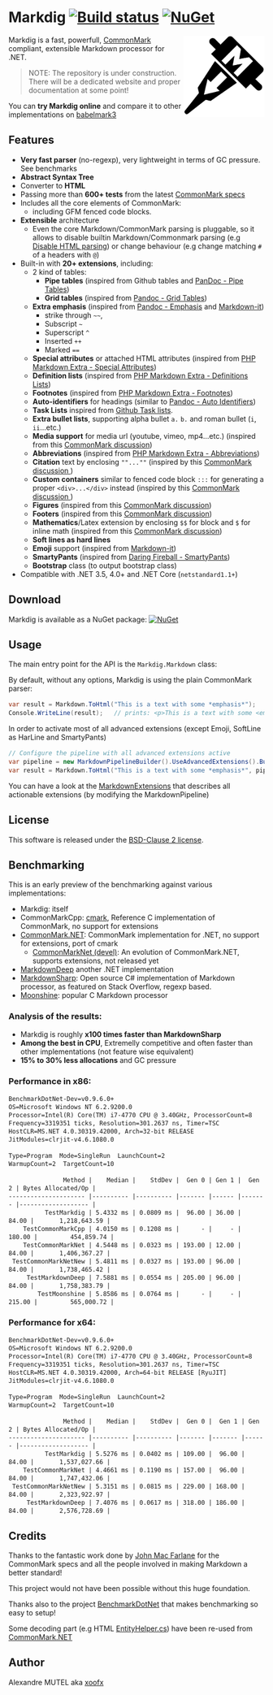 # Markdig [![Build status](https://ci.appveyor.com/api/projects/status/hk391x8jcskxt1u8?svg=true)](https://ci.appveyor.com/project/xoofx/markdig) [![NuGet](https://img.shields.io/nuget/v/Markdig.svg)](https://www.nuget.org/packages/Markdig/)

<img align="right" width="160px" height="160px" src="img/markdig.png">

Markdig is a fast, powerfull, [CommonMark](http://commonmark.org/) compliant, extensible Markdown processor for .NET.

> NOTE: The repository is under construction. There will be a dedicated website and proper documentation at some point!

You can **try Markdig online** and compare it to other implementations on [babelmark3](http://babelmark.github.io/) 

## Features

- **Very fast parser** (no-regexp), very lightweight in terms of GC pressure. See benchmarks
- **Abstract Syntax Tree**
- Converter to **HTML**
- Passing more than **600+ tests** from the latest [CommonMark specs](http://spec.commonmark.org/)
- Includes all the core elements of CommonMark:
  - including GFM fenced code blocks. 
- **Extensible** architecture
  - Even the core Markdown/CommonMark parsing is pluggable, so it allows to disable builtin Markdown/Commonmark parsing (e.g [Disable HTML parsing](https://github.com/lunet-io/markdig/blob/7964bd0160d4c18e4155127a4c863d61ebd8944a/src/Markdig/MarkdownExtensions.cs#L306)) or change behaviour (e.g change matching `#` of a headers with `@`)   
- Built-in with **20+ extensions**, including:
  - 2 kind of tables:
    - **Pipe tables** (inspired from Github tables and [PanDoc - Pipe Tables](http://pandoc.org/README.html#extension-pipe_tables))
    - **Grid tables** (inspired from [Pandoc - Grid Tables](http://pandoc.org/README.html#extension-grid_tables)) 
  - **Extra emphasis** (inspired from [Pandoc - Emphasis](http://pandoc.org/README.html#strikeout) and [Markdown-it](https://markdown-it.github.io/)) 
    - strike through `~~`,
    - Subscript `~`
    - Superscript `^` 
    - Inserted `++`
    - Marked `==`
  - **Special attributes** or attached HTML attributes (inspired from [PHP Markdown Extra - Special Attributes](https://michelf.ca/projects/php-markdown/extra/#spe-attr))
  - **Definition lists** (inspired from [PHP Markdown Extra - Definitions Lists](https://michelf.ca/projects/php-markdown/extra/#def-list))
  - **Footnotes** (inspired from [PHP Markdown Extra - Footnotes](https://michelf.ca/projects/php-markdown/extra/#footnotes))
  - **Auto-identifiers** for headings (similar to [Pandoc - Auto Identifiers](http://pandoc.org/README.html#extension-auto_identifiers))
  - **Task Lists** inspired from [Github Task lists](https://github.com/blog/1375-task-lists-in-gfm-issues-pulls-comments).
  - **Extra bullet lists**, supporting alpha bullet `a.` `b.` and roman bullet (`i`, `ii`...etc.)
  - **Media support** for media url (youtube, vimeo, mp4...etc.) (inspired from this [CommonMark discussion](https://talk.commonmark.org/t/embedded-audio-and-video/441))
  - **Abbreviations** (inspired from [PHP Markdown Extra - Abbreviations](https://michelf.ca/projects/php-markdown/extra/#abbr))
  - **Citation** text by enclosing `""...""` (inspired by this [CommonMark discussion ](https://talk.commonmark.org/t/referencing-creative-works-with-cite/892))
  - **Custom containers** similar to fenced code block `:::` for generating a proper `<div>...</div>` instead (inspired by this [CommonMark discussion ](https://talk.commonmark.org/t/custom-container-for-block-and-inline/2051))
  - **Figures** (inspired from this [CommonMark discussion](https://talk.commonmark.org/t/image-tag-should-expand-to-figure-when-used-with-title/265/5))
  - **Footers** (inspired from this [CommonMark discussion](https://talk.commonmark.org/t/syntax-for-footer/2070))
  - **Mathematics**/Latex extension by enclosing `$$` for block and `$` for inline math (inspired from this [CommonMark discussion](https://talk.commonmark.org/t/mathematics-extension/457/31))
  - **Soft lines as hard lines**
  - **Emoji** support (inspired from [Markdown-it](https://markdown-it.github.io/))
  - **SmartyPants** (inspired from [Daring Fireball - SmartyPants](https://daringfireball.net/projects/smartypants/))
  - **Bootstrap** class (to output bootstrap class)
- Compatible with .NET 3.5, 4.0+ and .NET Core (`netstandard1.1+`)
	
## Download

Markdig is available as a NuGet package: [![NuGet](https://img.shields.io/nuget/v/Markdig.svg)](https://www.nuget.org/packages/Markdig/)

## Usage

The main entry point for the API is the `Markdig.Markdown` class:

By default, without any options, Markdig is using the plain CommonMark parser:

```csharp
var result = Markdown.ToHtml("This is a text with some *emphasis*");
Console.WriteLine(result);   // prints: <p>This is a text with some <em>emphasis</em></p>
```

In order to activate most of all advanced extensions (except Emoji, SoftLine as HarLine and SmartyPants)

```csharp
// Configure the pipeline with all advanced extensions active
var pipeline = new MarkdownPipelineBuilder().UseAdvancedExtensions().Build();
var result = Markdown.ToHtml("This is a text with some *emphasis*", pipeline);
```

You can have a look at the [MarkdownExtensions](https://github.com/lunet-io/markdig/blob/master/src/Markdig/MarkdownExtensions.cs) that describes all actionable extensions (by modifying the MarkdownPipeline)

## License

This software is released under the [BSD-Clause 2 license](https://github.com/lunet-io/markdig/blob/master/license.txt).


## Benchmarking

This is an early preview of the benchmarking against various implementations:

- Markdig: itself
- CommonMarkCpp: [cmark](https://github.com/jgm/cmark), Reference C implementation of CommonMark, no support for extensions
- [CommonMark.NET](https://github.com/Knagis/CommonMark.NET): CommonMark implementation for .NET, no support for extensions, port of cmark
  - [CommonMarkNet (devel)](https://github.com/AMDL/CommonMark.NET/tree/pipe-tables): An evolution of CommonMark.NET, supports extensions, not released yet
- [MarkdownDeep](https://github.com/toptensoftware/markdowndeep) another .NET implementation
- [MarkdownSharp](https://github.com/Kiri-rin/markdownsharp): Open source C# implementation of Markdown processor, as featured on Stack Overflow, regexp based.
- [Moonshine](https://github.com/brandonc/moonshine): popular C Markdown processor

### Analysis of the results:

- Markdig is roughly **x100 times faster than MarkdownSharp**
- **Among the best in CPU**, Extremelly competitive and often faster than other implementations (not feature wise equivalent) 
- **15% to 30% less allocations** and GC pressure


### Performance in x86:

```
BenchmarkDotNet-Dev=v0.9.6.0+
OS=Microsoft Windows NT 6.2.9200.0
Processor=Intel(R) Core(TM) i7-4770 CPU @ 3.40GHz, ProcessorCount=8
Frequency=3319351 ticks, Resolution=301.2637 ns, Timer=TSC
HostCLR=MS.NET 4.0.30319.42000, Arch=32-bit RELEASE
JitModules=clrjit-v4.6.1080.0

Type=Program  Mode=SingleRun  LaunchCount=2
WarmupCount=2  TargetCount=10

               Method |    Median |    StdDev |  Gen 0 | Gen 1 |  Gen 2 | Bytes Allocated/Op |
--------------------- |---------- |---------- |------- |------ |------- |------------------- |
          TestMarkdig | 5.4332 ms | 0.0809 ms |  96.00 | 36.00 |  84.00 |       1,218,643.59 |
    TestCommonMarkCpp | 4.0150 ms | 0.1208 ms |      - |     - | 180.00 |         454,859.74 |
    TestCommonMarkNet | 4.5448 ms | 0.0323 ms | 193.00 | 12.00 |  84.00 |       1,406,367.27 |
 TestCommonMarkNetNew | 5.4811 ms | 0.0327 ms | 193.00 | 96.00 |  84.00 |       1,738,465.42 |
     TestMarkdownDeep | 7.5881 ms | 0.0554 ms | 205.00 | 96.00 |  84.00 |       1,758,383.79 |
        TestMoonshine | 5.8586 ms | 0.0764 ms |      - |     - | 215.00 |         565,000.72 |
```

### Performance for x64:

```
BenchmarkDotNet-Dev=v0.9.6.0+
OS=Microsoft Windows NT 6.2.9200.0
Processor=Intel(R) Core(TM) i7-4770 CPU @ 3.40GHz, ProcessorCount=8
Frequency=3319351 ticks, Resolution=301.2637 ns, Timer=TSC
HostCLR=MS.NET 4.0.30319.42000, Arch=64-bit RELEASE [RyuJIT]
JitModules=clrjit-v4.6.1080.0

Type=Program  Mode=SingleRun  LaunchCount=2
WarmupCount=2  TargetCount=10

               Method |    Median |    StdDev |  Gen 0 |  Gen 1 | Gen 2 | Bytes Allocated/Op |
--------------------- |---------- |---------- |------- |------- |------ |------------------- |
          TestMarkdig | 5.5276 ms | 0.0402 ms | 109.00 |  96.00 | 84.00 |       1,537,027.66 |
    TestCommonMarkNet | 4.4661 ms | 0.1190 ms | 157.00 |  96.00 | 84.00 |       1,747,432.06 |
 TestCommonMarkNetNew | 5.3151 ms | 0.0815 ms | 229.00 | 168.00 | 84.00 |       2,323,922.97 |
     TestMarkdownDeep | 7.4076 ms | 0.0617 ms | 318.00 | 186.00 | 84.00 |       2,576,728.69 |
```

## Credits

Thanks to the fantastic work done by [John Mac Farlane](http://johnmacfarlane.net/) for the CommonMark specs and all the people involved in making Markdown a better standard!

This project would not have been possible without this huge foundation.

Thanks also to the project [BenchmarkDotNet](https://github.com/PerfDotNet/BenchmarkDotNet) that makes benchmarking so easy to setup!

Some decoding part (e.g HTML [EntityHelper.cs](https://github.com/lunet-io/markdig/blob/master/src/Markdig/Helpers/EntityHelper.cs)) have been re-used from [CommonMark.NET](https://github.com/Knagis/CommonMark.NET)

## Author

Alexandre MUTEL aka [xoofx](http://xoofx.com)

